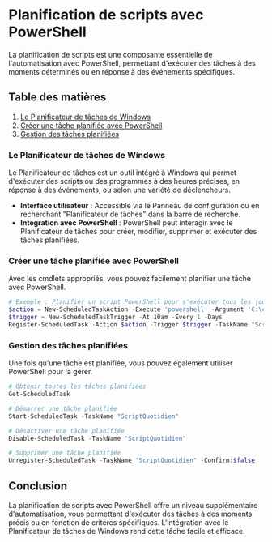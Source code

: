 # Planification de scripts avec PowerShell

La planification de scripts est une composante essentielle de l'automatisation avec PowerShell, permettant d'exécuter des tâches à des moments déterminés ou en réponse à des événements spécifiques.

## Table des matières

1. [Le Planificateur de tâches de Windows](#le-planificateur-de-tâches-de-windows)
2. [Créer une tâche planifiée avec PowerShell](#créer-une-tâche-planifiée-avec-powershell)
3. [Gestion des tâches planifiées](#gestion-des-tâches-planifiées)

### Le Planificateur de tâches de Windows

Le Planificateur de tâches est un outil intégré à Windows qui permet d'exécuter des scripts ou des programmes à des heures précises, en réponse à des événements, ou selon une variété de déclencheurs.

- **Interface utilisateur** : Accessible via le Panneau de configuration ou en recherchant "Planificateur de tâches" dans la barre de recherche.
- **Intégration avec PowerShell** : PowerShell peut interagir avec le Planificateur de tâches pour créer, modifier, supprimer et exécuter des tâches planifiées.

### Créer une tâche planifiée avec PowerShell

Avec les cmdlets appropriés, vous pouvez facilement planifier une tâche avec PowerShell.

```powershell
# Exemple : Planifier un script PowerShell pour s'exécuter tous les jours à 10h00
$action = New-ScheduledTaskAction -Execute 'powershell' -Argument 'C:\chemin_vers_le_script\mon_script.ps1'
$trigger = New-ScheduledTaskTrigger -At 10am -Every 1 -Days
Register-ScheduledTask -Action $action -Trigger $trigger -TaskName "ScriptQuotidien" -Description "Script exécuté quotidiennement à 10 heures"
```

### Gestion des tâches planifiées

Une fois qu'une tâche est planifiée, vous pouvez également utiliser PowerShell pour la gérer.

```powershell
# Obtenir toutes les tâches planifiées
Get-ScheduledTask

# Démarrer une tâche planifiée
Start-ScheduledTask -TaskName "ScriptQuotidien"

# Désactiver une tâche planifiée
Disable-ScheduledTask -TaskName "ScriptQuotidien"

# Supprimer une tâche planifiée
Unregister-ScheduledTask -TaskName "ScriptQuotidien" -Confirm:$false
```

## Conclusion

La planification de scripts avec PowerShell offre un niveau supplémentaire d'automatisation, vous permettant d'exécuter des tâches à des moments précis ou en fonction de critères spécifiques. L'intégration avec le Planificateur de tâches de Windows rend cette tâche facile et efficace.
